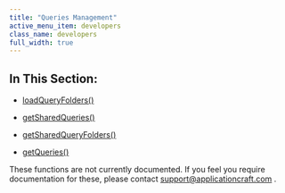 ```yaml
---
title: "Queries Management"
active_menu_item: developers
class_name: developers
full_width: true
---
```



## In This Section:

 - [loadQueryFolders()](loadqueryfolders.htm)

 - [getSharedQueries()](getsharedqueries.htm)

 - [getSharedQueryFolders()](getsharedqueryfolders.htm)

 - [getQueries()](getqueries.htm)

These functions are not currently documented. If you feel you require documentation for these, please contact [support@applicationcraft.com](mailto:support@applicationcraft.com) .

